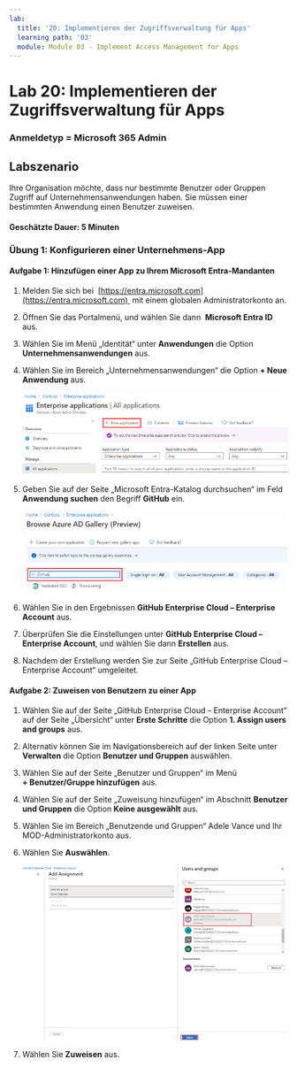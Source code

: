```yaml
---
lab:
  title: '20: Implementieren der Zugriffsverwaltung für Apps'
  learning path: '03'
  module: Module 03 - Implement Access Management for Apps
---
```


# Lab 20: Implementieren der Zugriffsverwaltung für Apps

### Anmeldetyp = Microsoft 365 Admin

## Labszenario

Ihre Organisation möchte, dass nur bestimmte Benutzer oder Gruppen Zugriff auf Unternehmensanwendungen haben. Sie müssen einer bestimmten Anwendung einen Benutzer zuweisen.

#### Geschätzte Dauer: 5 Minuten

### Übung 1: Konfigurieren einer Unternehmens-App

#### Aufgabe 1: Hinzufügen einer App zu Ihrem Microsoft Entra-Mandanten

1. Melden Sie sich bei  [https://entra.microsoft.com](https://entra.microsoft.com)  mit einem globalen Administratorkonto an.

2. Öffnen Sie das Portalmenü, und wählen Sie dann  **Microsoft Entra ID** aus.

3. Wählen Sie im Menü „Identität“ unter **Anwendungen** die Option **Unternehmensanwendungen** aus.

4. Wählen Sie im Bereich „Unternehmensanwendungen“ die Option **+ Neue Anwendung** aus.

    ![Screenshot der Seite „Unternehmensanwendungen“ mit hervorgehobener Option „Neue Anwendung“](./media/lp3-mod1-new-enterprise-application.png)

5. Geben Sie auf der Seite „Microsoft Entra-Katalog durchsuchen“ im Feld **Anwendung suchen** den Begriff **GitHub** ein.

    ![Screenshot der Seite „Microsoft Entra-Katalog durchsuchen“ mit hervorgehobenem Suchfeld](./media/lp3-mod1-azure-ad-gallery-search.png)

6. Wählen Sie in den Ergebnissen **GitHub Enterprise Cloud – Enterprise Account** aus.

7. Überprüfen Sie die Einstellungen unter **GitHub Enterprise Cloud – Enterprise Account**, und wählen Sie dann **Erstellen** aus.

8. Nachdem der Erstellung werden Sie zur Seite „GitHub Enterprise Cloud – Enterprise Account“ umgeleitet.

#### Aufgabe 2: Zuweisen von Benutzern zu einer App

1. Wählen Sie auf der Seite „GitHub Enterprise Cloud – Enterprise Account“ auf der Seite „Übersicht“ unter **Erste Schritte** die Option **1. Assign users and groups** aus.

2. Alternativ können Sie im Navigationsbereich auf der linken Seite unter **Verwalten** die Option **Benutzer und Gruppen** auswählen.

3. Wählen Sie auf der Seite „Benutzer und Gruppen“ im Menü **+ Benutzer/Gruppe hinzufügen** aus.

4. Wählen Sie auf der Seite „Zuweisung hinzufügen“ im Abschnitt **Benutzer und Gruppen** die Option **Keine ausgewählt** aus.

5. Wählen Sie im Bereich „Benutzende und Gruppen“ Adele Vance und Ihr MOD-Administratorkonto aus.

6. Wählen Sie **Auswählen**.

    ![Screenshot einer Benutzerkontozuweisung zu einer App mit hervorgehobener Schaltfläche „Auswählen“ ](./media/lp3-mod1-add-app-assignment.png)

7. Wählen Sie **Zuweisen** aus.

